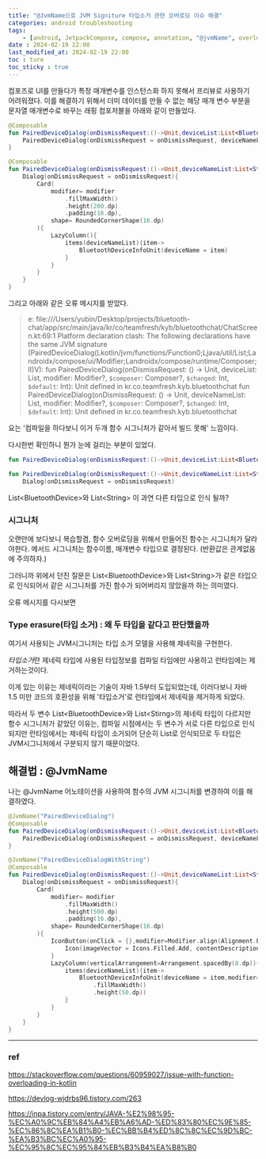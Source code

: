 ```yaml
---
title: "@JvmName으로 JVM Signiture 타입소거 관련 오버로딩 이슈 해결"
categories: android troubleshooting
tags:
    - [android, JetpackCompose, compose, annotation, "@jvmName", overloading]
date : 2024-02-19 22:00
last_modified_at: 2024-02-19 22:00
toc : ture
toc_sticky : true
---
```


컴포즈로 UI를 만들다가 특정 매개변수를 인스턴스화 하지 못해서 프리뷰로 사용하기 어려워졌다.
이를 해결하기 위해서 더미 데이터를 만들 수 없는 해당 매개 변수 부분을 문자열 매개변수로 바꾸는 래핑 컴포저블을 아래와 같이 만들었다.

```kotlin
@Composable
fun PairedDeviceDialog(onDismissRequest:()->Unit,deviceList:List<BluetoothDevice>,modifier: Modifier=Modifier){
    PairedDeviceDialog(onDismissRequest = onDismissRequest, deviceNameList = deviceList.map{it.name})
}

@Composable
fun PairedDeviceDialog(onDismissRequest:()->Unit,deviceNameList:List<String>,modifier: Modifier=Modifier){
    Dialog(onDismissRequest = onDismissRequest){
        Card(
            modifier= modifier
                .fillMaxWidth()
                .height(200.dp)
                .padding(16.dp),
            shape= RoundedCornerShape(16.dp)
        ){
            LazyColumn(){
                items(deviceNameList){item->
                    BluetoothDeviceInfoUnit(deviceName = item)
                }
            }
        }
    }
}
```

그리고 아래와 같은 오류 메시지를 받았다.

> e: file:///Users/yubin/Desktop/projects/bluetooth-chat/app/src/main/java/kr/co/teamfresh/kyb/bluetoothchat/ChatScreen.kt:69:1 Platform declaration clash: The following declarations have the same JVM signature (PairedDeviceDialog(Lkotlin/jvm/functions/Function0;Ljava/util/List;Landroidx/compose/ui/Modifier;Landroidx/compose/runtime/Composer;II)V):
    fun PairedDeviceDialog(onDismissRequest: () -> Unit, deviceList: List<BluetoothDevice>, modifier: Modifier?, `$composer`: Composer?, `$changed`: Int, `$default`: Int): Unit defined in kr.co.teamfresh.kyb.bluetoothchat
    fun PairedDeviceDialog(onDismissRequest: () -> Unit, deviceNameList: List<String>, modifier: Modifier?, `$composer`: Composer?, `$changed`: Int, `$default`: Int): Unit defined in kr.co.teamfresh.kyb.bluetoothchat


요는 '컴파일을 하다보니 이거 두개 함수 시그니처가 같아서 빌드 못해' 느낌이다. 

다시한번 확인하니 뭔가 눈에 걸리는 부분이 있었다.

```kotlin
fun PairedDeviceDialog(onDismissRequest:()->Unit,deviceList:List<BluetoothDevice>,modifier: Modifier=Modifier)

fun PairedDeviceDialog(onDismissRequest:()->Unit,deviceNameList:List<String>,modifier: Modifier=Modifier){
    Dialog(onDismissRequest = onDismissRequest)
```

List\<BluetoothDevice>와 List\<String> 이 과연 다른 타입으로 인식 될까?

### 시그니처

오랜만에 보다보니 복습할겸, 함수 오버로딩을 위해서 만들어진 함수는 시그니처가 달라야한다.
메서드 시그니처는 함수이름, 매개변수 타입으로 결정된다. (반환값은 관계없음에 주의하자.)

그러니까 위에서 던진 질문은 List\<BluetoothDevice>와 List\<String>가 같은 타입으로 인식되어서 같은 시그니처를 가진 함수가 되어버리지 않았을까 하는 의미였다.

오류 메시지를 다시보면

### Type erasure(타입 소거) : 왜 두 타입을 같다고 판단했을까

여기서 사용되는 JVM시그니처는 타입 소거 모델을 사용해 제네릭을 구현한다.

*타입소거*란 제네릭 타입에 사용된 타입정보를 컴파일 타임에만 사용하고 런타임에는 제거하는것이다.

이게 있는 이유는 제네릭이라는 기술이 자바 1.5부터 도입되었는데, 이러다보니 자바 1.5 미만 코드의 호환성을 위해  '타입소거'로 런타임에서 제네릭을 제거하게 되었다.

따라서 두 변수 List\<BluetoothDevice>와 List\<Stirng>의 제네릭 타입이 다르지만 함수 시그니처가 같았던 이유는, 컴파일 시점에서는 두 변수가 서로 다른 타입으로 인식되지만 런타임에서는 제네릭 타입이 소거되어 단순히 List로 인식되므로 두 타입은 JVM시그니처에서 구분되지 않기 때문이었다.

## 해결법 : @JvmName

나는 @JvmName 어노테이션을 사용하여 함수의 JVM 시그니처를 변경하여 이를 해결하였다.

```kotlin
@JvmName("PairedDeviceDialog")
@Composable
fun PairedDeviceDialog(onDismissRequest:()->Unit,deviceList:List<BluetoothDevice>,modifier: Modifier=Modifier){
    PairedDeviceDialog(onDismissRequest = onDismissRequest, deviceNameList = deviceList.map{it.name})
}

@JvmName("PairedDeviceDialogWithString")
@Composable
fun PairedDeviceDialog(onDismissRequest:()->Unit,deviceNameList:List<String>,modifier: Modifier=Modifier){
    Dialog(onDismissRequest = onDismissRequest){
        Card(
            modifier= modifier
                .fillMaxWidth()
                .height(500.dp)
                .padding(16.dp),
            shape= RoundedCornerShape(16.dp)
        ){
            IconButton(onClick = {},modifier=Modifier.align(Alignment.End)){
                Icon(imageVector = Icons.Filled.Add, contentDescription = null)
            }
            LazyColumn(verticalArrangement=Arrangement.spacedBy(8.dp)){
                items(deviceNameList){item->
                    BluetoothDeviceInfoUnit(deviceName = item,modifier= Modifier
                        .fillMaxWidth()
                        .height(50.dp))
                }
            }
        }
    }
}
```


---

### ref

https://stackoverflow.com/questions/60959027/issue-with-function-overloading-in-kotlin

https://devlog-wjdrbs96.tistory.com/263

https://inpa.tistory.com/entry/JAVA-%E2%98%95-%EC%A0%9C%EB%84%A4%EB%A6%AD-%ED%83%80%EC%9E%85-%EC%86%8C%EA%B1%B0-%EC%BB%B4%ED%8C%8C%EC%9D%BC-%EA%B3%BC%EC%A0%95-%EC%95%8C%EC%95%84%EB%B3%B4%EA%B8%B0
